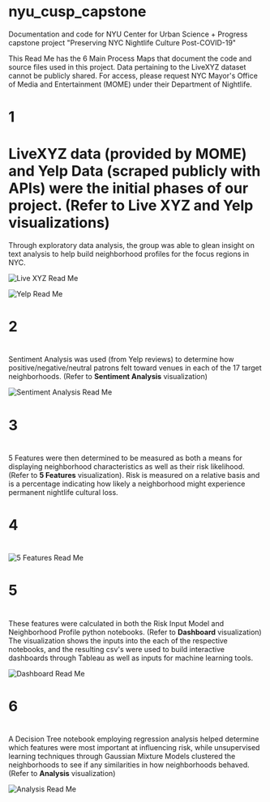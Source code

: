 # nyu_cusp_capstone
Documentation and code for NYU Center for Urban Science + Progress capstone project "Preserving NYC Nightlife Culture Post-COVID-19"

This Read Me has the 6 Main Process Maps that document the code and source files used in this project.
Data pertaining to the LiveXYZ dataset cannot be publicly shared. For access, please request NYC Mayor's Office of Media and Entertainment (MOME) under their Department of Nightlife.
# 1 <h1> LiveXYZ data (provided by MOME) and Yelp Data (scraped publicly with APIs) were the initial phases of our project. (Refer to **Live XYZ** and **Yelp** visualizations)
Through exploratory data analysis, the group was able to glean insight on text analysis to help build neighborhood profiles for the focus regions in NYC. 


![Live XYZ Read Me](https://user-images.githubusercontent.com/58189651/87869546-880a4900-c955-11ea-8e6f-908da5c7d68d.png)

![Yelp Read Me](https://user-images.githubusercontent.com/58189651/87869610-fd761980-c955-11ea-9790-67d0daea139f.png)
# 2 <h1> 
Sentiment Analysis was used (from Yelp reviews) to determine how positive/negative/neutral patrons felt toward venues in each of the 17 target neighborhoods. (Refer to **Sentiment Analysis** visualization)

![Sentiment Analysis Read Me](https://user-images.githubusercontent.com/58189651/87869621-0ebf2600-c956-11ea-839d-bb0d56fc55b9.png)
# 3 <h1> 
5 Features were then determined to be measured as both a means for displaying neighborhood characteristics as well as their risk likelihood. (Refer to **5 Features** visualization).
Risk is measured on a relative basis and is a percentage indicating how likely a neighborhood might experience permanent nightlife cultural loss.

# 4 <h1> 
![5 Features Read Me](https://user-images.githubusercontent.com/58189651/87869641-2dbdb800-c956-11ea-8fc8-9b55a17319e7.png)

# 5 <h1> 
These features were calculated in both the Risk Input Model and Neighborhood Profile python notebooks. (Refer to **Dashboard** visualization)
The visualization shows the inputs into the each of the respective notebooks, and the resulting csv's were used to build interactive dashboards through Tableau as well as inputs for machine learning tools.

![Dashboard Read Me](https://user-images.githubusercontent.com/58189651/87869645-3a421080-c956-11ea-83d6-6ab243cfe308.png)

# 6 <h1> 
A Decision Tree notebook employing regression analysis helped determine which features were most important at influencing risk, while unsupervised learning techniques through Gaussian Mixture Models clustered the neighborhoods to see if any similarities in how neighborhoods behaved. (Refer to **Analysis** visualization)

![Analysis Read Me](https://user-images.githubusercontent.com/58189651/87869649-4332e200-c956-11ea-945f-7b40cf7c71f1.png)

